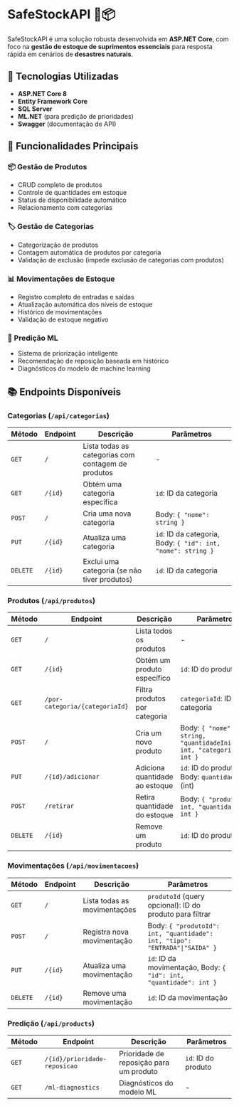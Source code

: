 # SafeStockAPI 🚨📦

SafeStockAPI é uma solução robusta desenvolvida em **ASP.NET Core**, com foco na **gestão de estoque de suprimentos essenciais** para resposta rápida em cenários de **desastres naturais**.

## 🔧 Tecnologias Utilizadas

- **ASP.NET Core 8**
- **Entity Framework Core**
- **SQL Server**
- **ML.NET** (para predição de prioridades)
- **Swagger** (documentação de API)

## 🚀 Funcionalidades Principais

### 📦 Gestão de Produtos
- CRUD completo de produtos
- Controle de quantidades em estoque
- Status de disponibilidade automático
- Relacionamento com categorias

### 🏷️ Gestão de Categorias
- Categorização de produtos
- Contagem automática de produtos por categoria
- Validação de exclusão (impede exclusão de categorias com produtos)

### 📊 Movimentações de Estoque
- Registro completo de entradas e saídas
- Atualização automática dos níveis de estoque
- Histórico de movimentações
- Validação de estoque negativo

### 🤖 Predição ML
- Sistema de priorização inteligente
- Recomendação de reposição baseada em histórico
- Diagnósticos do modelo de machine learning

## 📚 Endpoints Disponíveis

### Categorias (`/api/categorias`)

| Método | Endpoint | Descrição | Parâmetros |
|--------|----------|-----------|------------|
| `GET` | `/` | Lista todas as categorias com contagem de produtos | - |
| `GET` | `/{id}` | Obtém uma categoria específica | `id`: ID da categoria |
| `POST` | `/` | Cria uma nova categoria | Body: `{ "nome": string }` |
| `PUT` | `/{id}` | Atualiza uma categoria | `id`: ID da categoria, Body: `{ "id": int, "nome": string }` |
| `DELETE` | `/{id}` | Exclui uma categoria (se não tiver produtos) | `id`: ID da categoria |

### Produtos (`/api/produtos`)

| Método | Endpoint | Descrição | Parâmetros |
|--------|----------|-----------|------------|
| `GET` | `/` | Lista todos os produtos | - |
| `GET` | `/{id}` | Obtém um produto específico | `id`: ID do produto |
| `GET` | `/por-categoria/{categoriaId}` | Filtra produtos por categoria | `categoriaId`: ID da categoria |
| `POST` | `/` | Cria um novo produto | Body: `{ "nome": string, "quantidadeInicial": int, "categoriaId": int }` |
| `PUT` | `/{id}/adicionar` | Adiciona quantidade ao estoque | `id`: ID do produto, Body: `quantidade` (int) |
| `POST` | `/retirar` | Retira quantidade do estoque | Body: `{ "produtoId": int, "quantidade": int }` |
| `DELETE` | `/{id}` | Remove um produto | `id`: ID do produto |

### Movimentações (`/api/movimentacoes`)

| Método | Endpoint | Descrição | Parâmetros |
|--------|----------|-----------|------------|
| `GET` | `/` | Lista todas as movimentações | `produtoId` (query opcional): ID do produto para filtrar |
| `POST` | `/` | Registra nova movimentação | Body: `{ "produtoId": int, "quantidade": int, "tipo": "ENTRADA"\|"SAIDA" }` |
| `PUT` | `/{id}` | Atualiza uma movimentação | `id`: ID da movimentação, Body: `{ "id": int, "quantidade": int }` |
| `DELETE` | `/{id}` | Remove uma movimentação | `id`: ID da movimentação |

### Predição (`/api/products`)

| Método | Endpoint | Descrição | Parâmetros |
|--------|----------|-----------|------------|
| `GET` | `/{id}/prioridade-reposicao` | Prioridade de reposição para um produto | `id`: ID do produto |
| `GET` | `/ml-diagnostics` | Diagnósticos do modelo ML | - |

